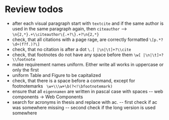 # Review todos

- after each visual paragraph start with `textcite` and if the same author is used in the same paragraph again, then `citeauthor` --> `\n{2,*}.+\\citeauthor\{.+?\}.+?\n{2,*}`
- check, that all citations with a page rage, are correctly formatted `\[p.*?\d+(f?f.)?\]`
- check, that no citation is after a dot `\.[ |\n|\t]+?\\cite`
- check, that footnotes do not have any space before them `\w[ |\n|\t]+?\\footnote`
- make requirement names uniform. Either write all works in uppercase or only the first
- uniform Table and Figure to be capitalized
- check, that there is a space before a command, except for footnotemarks ` \w+\\\w+\b(?<!\bfootnotemark)`
- ensure that all `eigennamen` are written in pascal case with spaces
-- web components -> Web Components
- search for acronyms in thesis and replace with ac.
-- first check if ac was somewhere missing
-- second check if the long version is used somewhere